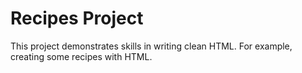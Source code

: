 # Recipes Project

This project demonstrates skills in writing clean HTML. For example, creating some recipes with HTML.